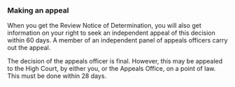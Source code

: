 ###  Making an appeal

When you get the Review Notice of Determination, you will also get information
on your right to seek an independent appeal of this decision within 60 days. A
member of an independent panel of appeals officers carry out the appeal.

The decision of the appeals officer is final. However, this may be appealed to
the High Court, by either you, or the Appeals Office, on a point of law. This
must be done within 28 days.
